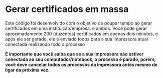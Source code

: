 <h1> Gerar certificados em massa </h1>
<p>Este códígo foi desenvolvido com o objetivo de poupar tempo ao gerar certificados em uma instituição/empresa, e ambos. Você pode gerar aproximadamente 200 (duzentos) certificados em apenas dois minutos, e após ele ser gerado, ele é enviado todos para a sua impressora atual conectada realizando todo o processo </p>
<strong> É importante que você saiba que se a sua impressora não estiver conectada ao seu computador/notebook, o processo é parado, porém, você deve cancelar todos os processos da impressora antes mesmo de ligar da próxima vez.
